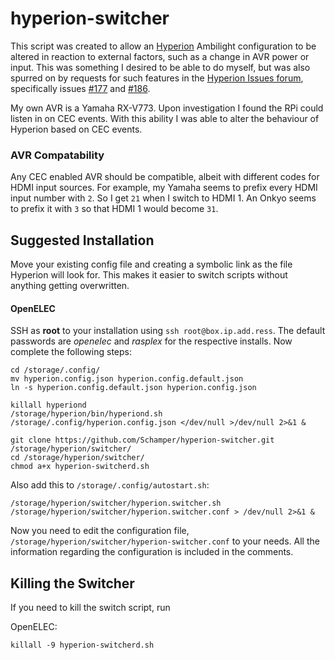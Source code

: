 
hyperion-switcher
======================

This script was created to allow an [Hyperion](https://github.com/tvdzwan/hyperion/) Ambilight configuration to be altered in reaction to external factors, such as a change in AVR power or input. This was something I desired to be able to do myself, but was also spurred on by requests for such features in the [Hyperion Issues forum](), specifically issues [#177](https://github.com/tvdzwan/hyperion/issues/177) and [#186](https://github.com/tvdzwan/hyperion/issues/186).

My own AVR is a Yamaha RX-V773. Upon investigation I found the RPi could listen in on CEC events. With this ability I was able to alter the behaviour of Hyperion based on CEC events.

### AVR Compatability

Any CEC enabled AVR should be compatible, albeit with different codes for HDMI input sources. For example, my Yamaha seems to prefix every HDMI input number with `2`. So I get `21` when I switch to HDMI 1. An Onkyo seems to prefix it with `3` so that HDMI 1 would become `31`.

## Suggested Installation

Move your existing config file and creating a symbolic link as the file Hyperion will look for. This makes it easier to switch scripts without anything getting overwritten.

#### OpenELEC

SSH as **root** to your installation using `ssh root@box.ip.add.ress`. The default passwords are _openelec_ and _rasplex_ for the respective installs. Now complete the following steps:

```
cd /storage/.config/
mv hyperion.config.json hyperion.config.default.json
ln -s hyperion.config.default.json hyperion.config.json

killall hyperiond
/storage/hyperion/bin/hyperiond.sh /storage/.config/hyperion.config.json </dev/null >/dev/null 2>&1 &

git clone https://github.com/Schamper/hyperion-switcher.git /storage/hyperion/switcher/
cd /storage/hyperion/switcher/
chmod a+x hyperion-switcherd.sh
```

Also add this to `/storage/.config/autostart.sh`:
```
/storage/hyperion/switcher/hyperion.switcher.sh /storage/hyperion/switcher/hyperion.switcher.conf > /dev/null 2>&1 &
```

Now you need to edit the configuration file, `/storage/hyperion/switcher/hyperion-switcher.conf` to your needs.
All the information regarding the configuration is included in the comments.

## Killing the Switcher

If you need to kill the switch script, run

OpenELEC:

`killall -9 hyperion-switcherd.sh`
